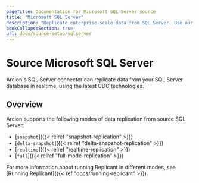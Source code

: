 ```yaml
---
pageTitle: Documentation for Microsoft SQL Server source
title: "Microsoft SQL Server"
description: "Replicate enterprise-scale data from SQL Server. Use our in-house CDC extractor, or Change Tracking for fast, real-time replication."
bookCollapseSection: true
url: docs/source-setup/sqlserver
---
```


# Source Microsoft SQL Server
Arcion's SQL Server connector can replicate data from your SQL Server database in realtime, using the latest CDC technologies.

## Overview
Arcion supports the following modes of data replication from source SQL Server:

- [`snapshot`]({{< relref "snapshot-replication" >}})
- [`delta-snapshot`]({{< relref "delta-snapshot-replication" >}})
- [`realtime`]({{< relref "realtime-replication" >}})
- [`full`]({{< relref "full-mode-replication" >}})

For more information about running Replicant in different modes, see [Running Replicant]({{< ref "docs/running-replicant" >}}).
